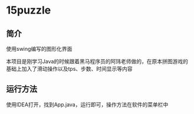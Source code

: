 # 15puzzle

## 简介

使用swing编写的图形化界面



本项目是刚学习Java的时候跟着黑马程序员的阿玮老师做的，在原本拼图游戏的基础上加入了滑动操作以及tps、步数、时间显示等内容



## 运行方法

使用IDEA打开，找到App.java，运行即可，操作方法在软件的菜单栏中
